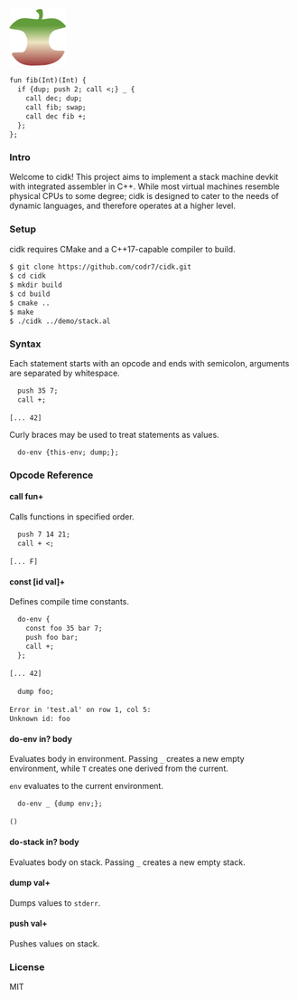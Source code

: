 ![Logo](logo.png)
  
```
fun fib(Int)(Int) {
  if {dup; push 2; call <;} _ {
    call dec; dup;
    call fib; swap;
    call dec fib +;
  };
};
```

### Intro
Welcome to cidk! This project aims to implement a stack machine devkit with integrated assembler in C++. While most virtual machines resemble physical CPUs to some degree; cidk is designed to cater to the needs of dynamic languages, and therefore operates at a higher level.

### Setup
cidk requires CMake and a C++17-capable compiler to build.

```
$ git clone https://github.com/codr7/cidk.git
$ cd cidk
$ mkdir build
$ cd build
$ cmake ..
$ make
$ ./cidk ../demo/stack.al
```

### Syntax
Each statement starts with an opcode and ends with semicolon, arguments are separated by whitespace.

```
  push 35 7;
  call +;

[... 42]
```

Curly braces may be used to treat statements as values.

```
  do-env {this-env; dump;};
```

### Opcode Reference

#### call fun+
Calls functions in specified order.

```
  push 7 14 21;
  call + <;

[... F]
```

#### const [id val]+
Defines compile time constants.

```
  do-env {
    const foo 35 bar 7;
    push foo bar;
    call +;
  };
  
[... 42]

  dump foo;

Error in 'test.al' on row 1, col 5:
Unknown id: foo
```

#### do-env in? body
Evaluates body in environment. Passing `_` creates a new empty environment, while `T` creates one derived from the current.

`env` evaluates to the current environment.

```
  do-env _ {dump env;};
  
()
```

#### do-stack in? body
Evaluates body on stack. Passing `_` creates a new empty stack.

#### dump val+
Dumps values to `stderr`.

#### push val+
Pushes values on stack.

### License
MIT